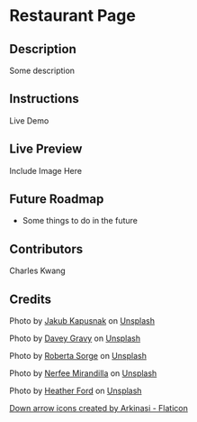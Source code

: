 # Restaurant Page

## Description

Some description

## Instructions

Live Demo

## Live Preview

Include Image Here

## Future Roadmap

- Some things to do in the future

## Contributors

Charles Kwang

## Credits

Photo by <a href="https://unsplash.com/@foodiesfeed?utm_content=creditCopyText&utm_medium=referral&utm_source=unsplash">Jakub Kapusnak</a> on <a href="https://unsplash.com/photos/yellow-pasta-and-cherry-tomatoes-tEVisOXz26Y?utm_content=creditCopyText&utm_medium=referral&utm_source=unsplash">Unsplash</a>

Photo by <a href="https://unsplash.com/@davey_gravy?utm_content=creditCopyText&utm_medium=referral&utm_source=unsplash">Davey Gravy</a> on <a href="https://unsplash.com/photos/person-holding-clear-wine-glass-DmO662qvWO8?utm_content=creditCopyText&utm_medium=referral&utm_source=unsplash">Unsplash</a>

Photo by <a href="https://unsplash.com/@robertina?utm_content=creditCopyText&utm_medium=referral&utm_source=unsplash">Roberta Sorge</a> on <a href="https://unsplash.com/photos/clear-glass-cruet-bottle-uOBApnN_K7w?utm_content=creditCopyText&utm_medium=referral&utm_source=unsplash">Unsplash</a>

Photo by <a href="https://unsplash.com/@nerfee?utm_content=creditCopyText&utm_medium=referral&utm_source=unsplash">Nerfee Mirandilla</a> on <a href="https://unsplash.com/photos/white-ceramic-plate-with-food-o1EDsUFmuXQ?utm_content=creditCopyText&utm_medium=referral&utm_source=unsplash">Unsplash</a>

Photo by <a href="https://unsplash.com/@the_modern_life_mrs?utm_content=creditCopyText&utm_medium=referral&utm_source=unsplash">Heather Ford</a> on <a href="https://unsplash.com/photos/red-tomato-and-pasta-_U4F6pyOQRs?utm_content=creditCopyText&utm_medium=referral&utm_source=unsplash">Unsplash</a>

<a href="https://www.flaticon.com/free-icons/down-arrow" title="down arrow icons">Down arrow icons created by Arkinasi - Flaticon</a>
